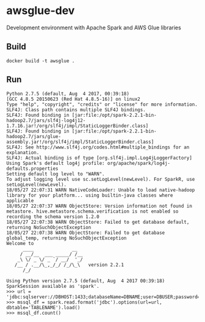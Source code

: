 # awsglue-dev
Development environment with Apache Spark and AWS Glue libraries

## Build
`docker build -t awsglue .`

## Run
```docker run --rm -it awsglue                                                                                                                                  ~/Projects/alice/gcdt/awsglue-dev
Python 2.7.5 (default, Aug  4 2017, 00:39:18)
[GCC 4.8.5 20150623 (Red Hat 4.8.5-16)] on linux2
Type "help", "copyright", "credits" or "license" for more information.
SLF4J: Class path contains multiple SLF4J bindings.
SLF4J: Found binding in [jar:file:/opt/spark-2.2.1-bin-hadoop2.7/jars/slf4j-log4j12-1.7.16.jar!/org/slf4j/impl/StaticLoggerBinder.class]
SLF4J: Found binding in [jar:file:/opt/spark-2.2.1-bin-hadoop2.7/jars/glue-assembly.jar!/org/slf4j/impl/StaticLoggerBinder.class]
SLF4J: See http://www.slf4j.org/codes.html#multiple_bindings for an explanation.
SLF4J: Actual binding is of type [org.slf4j.impl.Log4jLoggerFactory]
Using Spark's default log4j profile: org/apache/spark/log4j-defaults.properties
Setting default log level to "WARN".
To adjust logging level use sc.setLogLevel(newLevel). For SparkR, use setLogLevel(newLevel).
18/05/27 22:07:31 WARN NativeCodeLoader: Unable to load native-hadoop library for your platform... using builtin-java classes where applicable
18/05/27 22:07:37 WARN ObjectStore: Version information not found in metastore. hive.metastore.schema.verification is not enabled so recording the schema version 1.2.0
18/05/27 22:07:38 WARN ObjectStore: Failed to get database default, returning NoSuchObjectException
18/05/27 22:07:38 WARN ObjectStore: Failed to get database global_temp, returning NoSuchObjectException
Welcome to
      ____              __
     / __/__  ___ _____/ /__
    _\ \/ _ \/ _ `/ __/  '_/
   /__ / .__/\_,_/_/ /_/\_\   version 2.2.1
      /_/

Using Python version 2.7.5 (default, Aug  4 2017 00:39:18)
SparkSession available as 'spark'.
>>> url = 'jdbc:sqlserver://DBHOST:1433;databaseName=DBNAME;user=DBUSER;password=DBPASSWORD'
>>> mssql_df = spark.read.format('jdbc').options(url=url, dbtable='TABLENAME').load()
>>> mssql_df.count()
```
